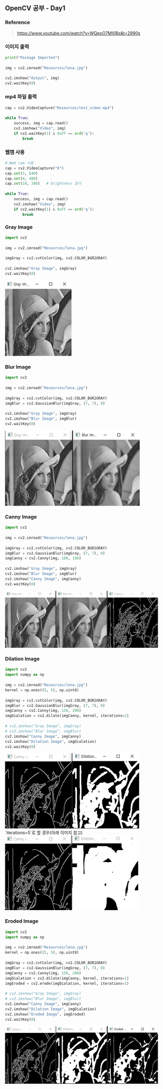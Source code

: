 ## OpenCV 공부 - Day1
### Reference
> https://www.youtube.com/watch?v=WQeoO7MI0Bs&t=2990s


### 이미지 출력
```python
print("Package Imported")

img = cv2.imread("Resources/lena.jpg")

cv2.imshow("Output", img)
cv2.waitKey(0)
```


### mp4 파일 출력
```python
cap = cv2.VideoCapture("Resources/test_video.mp4")

while True:
    success, img = cap.read()
    cv2.imshow("Video", img)
    if cv2.waitKey(1) & 0xFF == ord('q'):
        break
```


### 웹캠 사용
```python
# Web cam 사용
cap = cv2.VideoCapture("0")
cap.set(3, 640)
cap.set(4, 480)
cap.set(10, 100)   # brightness 증가

while True:
    success, img = cap.read()
    cv2.imshow("Video", img)
    if cv2.waitKey(1) & 0xFF == ord('q'):
        break
```

### Gray Image
```python
import cv2

img = cv2.imread("Resources/lena.jpg")

imgGray = cv2.cvtColor(img, cv2.COLOR_BGR2GRAY)

cv2.imshow("Gray Image", imgGray)
cv2.waitKey(0)
```
<img src="../img/lena_gray.png">


### Blur Image
```python
import cv2

img = cv2.imread("Resources/lena.jpg")

imgGray = cv2.cvtColor(img, cv2.COLOR_BGR2GRAY)
imgBlur = cv2.GaussianBlur(imgGray, (7, 7), 0)

cv2.imshow("Gray Image", imgGray)
cv2.imshow("Blur Image", imgBlur)
cv2.waitKey(0)
```
<img src="../img/lena_blur.png">


### Canny Image
```python
import cv2

img = cv2.imread("Resources/lena.jpg")

imgGray = cv2.cvtColor(img, cv2.COLOR_BGR2GRAY)
imgBlur = cv2.GaussianBlur(imgGray, (7, 7), 0)
imgCanny = cv2.Canny(img, 100, 100)

cv2.imshow("Gray Image", imgGray)
cv2.imshow("Blur Image", imgBlur)
cv2.imshow("Canny Image", imgCanny)
cv2.waitKey(0)
```
<img src="../img/lena_canny.png">


### Dilation Image
```python
import cv2
import numpy as np

img = cv2.imread("Resources/lena.jpg")
kernel = np.ones((5, 5), np.uint8)

imgGray = cv2.cvtColor(img, cv2.COLOR_BGR2GRAY)
imgBlur = cv2.GaussianBlur(imgGray, (7, 7), 0)
imgCanny = cv2.Canny(img, 150, 200)
imgDialation = cv2.dilate(imgCanny, kernel, iterations=1)

# cv2.imshow("Gray Image", imgGray)
# cv2.imshow("Blur Image", imgBlur)
cv2.imshow("Canny Image", imgCanny)
cv2.imshow("Dilation Image", imgDialation)
cv2.waitKey(0)
```
<img src="../img/lena_dilation.png">

<br>
`iterations=5`로 할 경우(아래 이미지 참고)

<img src="../img/lena_dilation_5.png">


### Eroded Image
```python
import cv2
import numpy as np

img = cv2.imread("Resources/lena.jpg")
kernel = np.ones((5, 5), np.uint8)

imgGray = cv2.cvtColor(img, cv2.COLOR_BGR2GRAY)
imgBlur = cv2.GaussianBlur(imgGray, (7, 7), 0)
imgCanny = cv2.Canny(img, 150, 200)
imgDialation = cv2.dilate(imgCanny, kernel, iterations=1)
imgEroded = cv2.erode(imgDialation, kernel, iterations=1)

# cv2.imshow("Gray Image", imgGray)
# cv2.imshow("Blur Image", imgBlur)
cv2.imshow("Canny Image", imgCanny)
cv2.imshow("Dilation Image", imgDialation)
cv2.imshow("Eroded Image", imgEroded)
cv2.waitKey(0)
```
<img src="../img/lena_eroded.png">